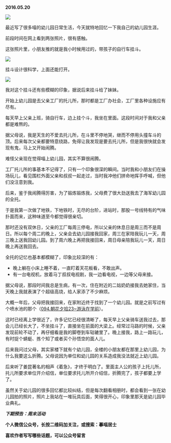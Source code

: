 
          
            
**2016.05.20**



![](//upload-images.jianshu.io/upload_images/51001-809f19b34c6ceb8b.jpg)




最近写了很多喵的幼儿园日常生活，今天就特地回忆一下我自己的幼儿园生涯。

前段时间在网上看到两张照片，很有感触。

这张照片里，小朋友推的就是我小时候用过的，带孩子的自行车挂斗。




![](//upload-images.jianshu.io/upload_images/51001-9641913a1c5220be.JPG)




挂斗设计很科学，上面还能打开。




![](//upload-images.jianshu.io/upload_images/51001-a050e92008c631f8.JPG)




我对这个挂斗还有些模糊的印象，据说后来挂斗给了妹妹。

开始上幼儿园是去父亲工厂的托儿所，那时都是工厂办社会，工厂里各种设施应有尽有。

每天早上父亲上班，骑自行车，边上挂个斗，我坐在里面。这段时间对于我和父亲都是难熬的。

据父母说，我是天生的不爱去托儿所，在斗里不停地哭，继而不停用头撞车斗的顶。后来每次父亲都要特意绕路，免得让我发现是要去托儿所，但是我很快就会发现有鬼，马上又开始闹腾。

难怪父亲现在觉得喵上幼儿园，其实不算很闹腾。

工厂托儿所的事基本不记得了，只有一个印象很深的瞬间。当时我和小朋友们在操场玩儿，看见围栏外面父亲和叔叔一起走过，当时我冲他们拼命地挥手呼喊，但他们没注意到我。

后来，鉴于我闹腾得厉害，为了锻炼锻炼我，父母费了很大劲送我去了海军幼儿园的全托。

于是我第一次做了地铁，下地铁时，无尽的台阶，进站时，那股一号线特有的气味扑面而来，这种味道至今都觉得很亲切。

那时还没有双休日，父亲的工厂每周三停电，所以父亲的休息日是周三而不是周日。所以每个周二的晚上，父亲会去幼儿园接我回家，周三在家陪我玩儿一天，周三晚上送我回幼儿园。到了周六晚上再把我接回来，周日母亲陪我玩儿一天，周日晚上再送我回去。

全托的记忆也基本都模糊了，印象比较深的有：
* 晚上躺在小床上睡不着，一直盯着天花板看，不敢出声。
* 有一台电视机，放着马丁叔叔电视剧，我一边看电视，一边等父母来接。


据父母说，那段时间我总是生病，有一次，住在附近的二姑奶奶接我去她家住，当天晚上我就表演了个超级高烧，给人家添了不少麻烦。

大概一年后，父母把我接回来，在家附近终于找到了一个幼儿园。就是之前写过有个喷水池的那个（[094.朝花夕拾23~游泳在学前](https://link.jianshu.com?t=http://mp.weixin.qq.com/s?__biz=MzA4NzEzMjMzNw==&amp;mid=503628500&amp;idx=1&amp;sn=f2c16196a8c9cb9c431a4d77201684e7#rd)）。

这时已经离上学很近了，许多记忆已经很清晰了，每天早上父亲骑车送我过去，那会儿已经长大了，不坐挂斗了，直接坐在前面的大梁上。经常过马路的时候，父亲发现前轮不动了，再仔细看是我的脚卷到车轱辘里了。晚上接我，路上一路玩儿，有时捉个蜻蜓、拣个知了或者买个孙悟空的面人儿。

后来我问过父母，其实家楼下就有个幼儿园，全楼的小朋友都在那里上幼儿园，为什么我要这么折腾。父母说因为单位和幼儿园的关系造成我没法就近上幼儿园。

后来听了姜昆著名的相声《着急》，才终于明白了。里面主人公的孩子上托儿所，托儿所要求单位开介绍信，单位要求托儿所开介绍信，折腾完了，孩子都要上学了。

虽然关于幼儿园的很多回忆都比较纠结，但是每次翻看相册时，都会看到一张在幼儿园拍的照片，照片上我站在一堆玩具后面，笑得很开心，印象里那天是幼儿园毕业典礼。


***下期预告：周末活动***


**个人微信公众号，长按二维码加关注，或搜索：摹喵居士**

**喜欢作者写写哪些话题，可以公众号留言**




          
        